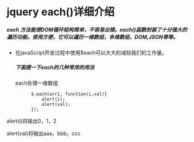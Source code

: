 # jquery each()详细介绍

##### each 方法能使DOM循环结构简单，不容易出错。each()函数封装了十分强大的遍历功能。使用方便，它可以遍历一维数组，多维数组，DOM,JSON等等。

* 在javaScript开发过程中使用$each可以大大的减轻我们的工作量。

  ##### 下面提一下each的几种常用的用法
  
  each处理一维数组
  ```    var arr1 = [ "aaa", "bbb", "ccc" ];      
        $.each(arr1, function(i,val){      
            alert(i);   
            alert(val);
        }); 

alert(i)将输出0，1，2

alert(val)将输出aaa，bbb，ccc
